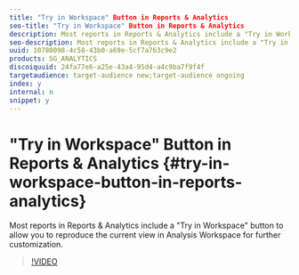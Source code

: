 ```yaml
---
title: "Try in Workspace" Button in Reports & Analytics
seo-title: "Try in Workspace" Button in Reports & Analytics
description: Most reports in Reports & Analytics include a "Try in Workspace" button to allow you to reproduce the current view in Analysis Workspace for further customization.
seo-description: Most reports in Reports & Analytics include a "Try in Workspace" button to allow you to reproduce the current view in Analysis Workspace for further customization.
uuid: 10780098-4c58-43b0-a69e-5cf7a763c9e2
products: SG_ANALYTICS
discoiquuid: 24fa77e6-a25e-43a4-95d4-a4c9ba7f9f4f
targetaudience: target-audience new;target-audience ongoing
index: y
internal: n
snippet: y
---
```


# "Try in Workspace" Button in Reports & Analytics {#try-in-workspace-button-in-reports-analytics}

Most reports in Reports & Analytics include a "Try in Workspace" button to allow you to reproduce the current view in Analysis Workspace for further customization.

>[!VIDEO](https://video.tv.adobe.com/v/23959/?quality=12)